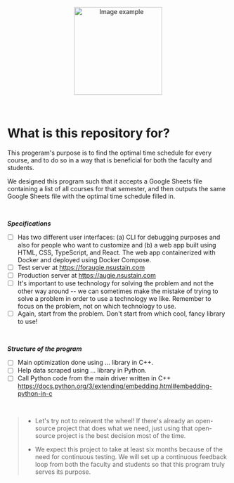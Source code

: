 <!-- TODO: Replace this image with final product gif -->
<p align="center">
  <img alt="Image example" src="https://twemoji.maxcdn.com/v/latest/svg/1fae0.svg" width="200px">
</p>

<br>

# What is this repository for?
This progeram's purpose is to find the optimal
time schedule for every course, and to do so
in a way that is beneficial for both the faculty
and students.

We designed this program such that it accepts
a Google Sheets file containing a list of all courses
for that semester, and then outputs the same Google Sheets file
with the optimal time schedule filled in.

<br>

***Specifications***<br>
- [ ] Has two different user interfaces: (a) CLI for debugging purposes and also for people who want to customize and (b) a web app built using HTML, CSS, TypeScript, and React. The web app containerized with Docker and deployed using Docker Compose.
- [ ] Test server at https://foraugie.nsustain.com
- [ ] Production server at https://augie.nsustain.com
- [ ] It's important to use technology for solving the problem and
not the other way around -- we can sometimes make the mistake of
trying to solve a problem in order to use a technology we like.
Remember to focus on the problem, not on which technology to use.
- [ ] Again, start from the problem. Don't start from which cool, fancy library to use!

<br>

***Structure of the program***<br>
- [ ] Main optimization done using ... library in C++.
- [ ] Help data scraped using ... library in Python.
- [ ] Call Python code from the main driver written in C++ https://docs.python.org/3/extending/embedding.html#embedding-python-in-c

<br>

> - Let's try not to reinvent the wheel! If there's already an open-source project that does what we need, just using that open-source project is the best decision most of the time.
>
> - We expect this project to take at least six months because of the need for continuous testing. We will set up a continuous feedback loop from both the faculty and students so that this program truly serves its purpose.

<br>
<br>
<br>

<!--

Co-authored-by: Deepak <77573925+deepakkrish212@users.noreply.github.com>
Co-authored-by: Marcus <79320268+0nab@users.noreply.github.com>


-->
